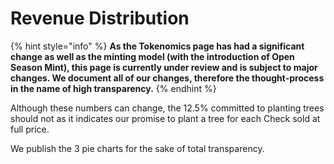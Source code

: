 # Revenue Distribution

{% hint style="info" %}
**As the Tokenomics page has had a significant change as well as the minting model (with the introduction of Open Season Mint), this page is currently under review and is subject to major changes. We document all of our changes, therefore the thought-process in the name of high transparency.**
{% endhint %}

Although these numbers can change, the 12.5% committed to planting trees should not as it indicates our promise to plant a tree for each Check sold at full price.

We publish the 3 pie charts for the sake of total transparency.

<figure><img src="https://lh4.googleusercontent.com/_DRTMzWXrtwG1uFIWfaqY2hlo5qatwkC8giph9S21Vr4aDj3gZAqDdcgdGNCvQMMJOhCONoHlg1grJYHW1s2KiUQo54Ajop5k7hpbIQQDQS_ybOfrGR5ZJlmVqFWTxP0SJNsGvQYz1QCHfe5ahKovNcjUCdi3i8KLKvlU9F00BHUJeMSBR9WwRO9mHtLi9st=nw" alt=""><figcaption></figcaption></figure>

<figure><img src="https://lh5.googleusercontent.com/p80ZTXHJ8GACj-74iBJDeE6anxWykYkDkGBMWqBxogWaQRCoCgnrjmq5bgraLOWY46YIeNCRDGRJI_z_eYSzH-AVP7oQtnzvjZ9YT4_ApE3c0Kf3ClK8ZQV2GJqy4MCYM_8G6kcctCGl6FEQ5Cz5cQZlVnm8gp3gd6yxbf_HvNZvvYYfTtZc-0fJSny_OUaV=nw" alt=""><figcaption></figcaption></figure>

<figure><img src="https://lh4.googleusercontent.com/X1rOwZGh0ozHLsyCPihPxzuZJwGn_nSz_aNA4F124wyihQICd4tmy6Wp3obBlaIMb2umQanTx2Jp6mzPgaUpmcn51o7xS4OlaT52KlEp2cYnkciAsdF0lHu6Md2G30m_cW4spb8QgUpCzC-zNaJnnZ5jozU6TPvKSxdaBjK7zTBh1AZ57vHEkfC1LDcgTUW_=nw" alt=""><figcaption></figcaption></figure>
